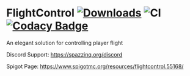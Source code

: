 # FlightControl [![Downloads](https://img.shields.io/github/downloads/Spazzinq/FlightControl/total.svg)](https://github.com/Spazzinq/FlightControl/releases) ![CI](https://github.com/Spazzinq/FlightControl/workflows/CI/badge.svg) [![Codacy Badge](https://api.codacy.com/project/badge/Grade/29f4838f8e414d769a908e70b274e010)](https://www.codacy.com/app/Spazzinq/FlightControl?utm_source=github.com&amp;utm_medium=referral&amp;utm_content=Spazzinq/FlightControl&amp;utm_campaign=Badge_Grade)
An elegant solution for controlling player flight

Discord Support: https://spazzinq.org/discord

Spigot Page: https://www.spigotmc.org/resources/flightcontrol.55168/
